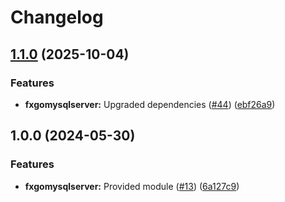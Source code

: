 # Changelog

## [1.1.0](https://github.com/ankorstore/yokai-contrib/compare/fxgomysqlserver/v1.0.0...fxgomysqlserver/v1.1.0) (2025-10-04)


### Features

* **fxgomysqlserver:** Upgraded dependencies ([#44](https://github.com/ankorstore/yokai-contrib/issues/44)) ([ebf26a9](https://github.com/ankorstore/yokai-contrib/commit/ebf26a90c8033191562d9993b7b1df702d84c2b9))

## 1.0.0 (2024-05-30)


### Features

* **fxgomysqlserver:** Provided module ([#13](https://github.com/ankorstore/yokai-contrib/issues/13)) ([6a127c9](https://github.com/ankorstore/yokai-contrib/commit/6a127c942873d41b9814299457bde82687baf648))
